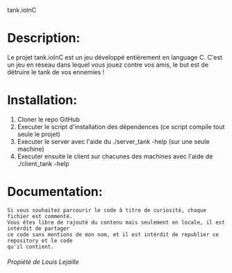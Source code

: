 tank.ioInC

# Description:
  Le projet tank.ioInC est un jeu développé entièrement en language C.
  C'est un jeu en réseau dans lequel vous jouez contre vos amis,
  le but est de détruire le tank de vos ennemies !

# Installation:
  1. Cloner le repo GitHub
  2. Executer le script d'installation des dépendences (ce script compile tout seule le projet)
  3. Executer le server avec l'aide du ./server_tank -help (sur une seule machine)
  4. Executer ensuite le client sur chacunes des machines avec l'aide de ./client_tank -help

# Documentation:

    Si vous souhaitez parcourir le code à titre de curiosité, chaque fichier est commenté.
    Vous êtes libre de rajouté du contenu mais seulement en locale, il est intérdit de partager
    ce code sans mentions de mon nom, et il est intérdit de republier ce repository et le code
    qu'il contient.


###### Propiété de Louis Lejaille

